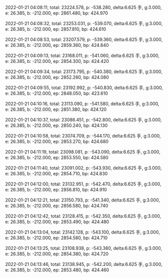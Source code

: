 2022-01-21 04:08:11, total: 23224.578, p: -538.280, delta:6.625 手, g:3.000, e: 26.385, b: -212.000, ep: 2861.480, bp: 424.970

2022-01-21 04:08:32, total: 23253.031, p: -539.070, delta:6.625 手, g:3.000, e: 26.385, b: -212.000, ep: 2857.810, bp: 424.610

2022-01-21 04:08:53, total: 23207.579, p: -539.360, delta:6.625 手, g:3.000, e: 26.385, b: -212.000, ep: 2859.360, bp: 424.840

2022-01-21 04:09:13, total: 23168.011, p: -541.060, delta:6.625 手, g:3.000, e: 26.385, b: -212.000, ep: 2854.300, bp: 424.420

2022-01-21 04:09:34, total: 23173.795, p: -540.380, delta:6.625 手, g:3.000, e: 26.385, b: -212.000, ep: 2852.260, bp: 424.080

2022-01-21 04:09:55, total: 23192.992, p: -540.830, delta:6.625 手, g:3.000, e: 26.385, b: -212.000, ep: 2848.050, bp: 423.610

2022-01-21 04:10:16, total: 23113.090, p: -541.580, delta:6.625 手, g:3.000, e: 26.385, b: -212.000, ep: 2851.380, bp: 424.120

2022-01-21 04:10:37, total: 23086.451, p: -542.800, delta:6.625 手, g:3.000, e: 26.385, b: -212.000, ep: 2850.240, bp: 424.130

2022-01-21 04:10:58, total: 23074.709, p: -544.170, delta:6.625 手, g:3.000, e: 26.385, b: -212.000, ep: 2853.270, bp: 424.680

2022-01-21 04:11:19, total: 23098.081, p: -543.090, delta:6.625 手, g:3.000, e: 26.385, b: -212.000, ep: 2853.550, bp: 424.580

2022-01-21 04:11:40, total: 23091.002, p: -543.930, delta:6.625 手, g:3.000, e: 26.385, b: -212.000, ep: 2854.710, bp: 424.830

2022-01-21 04:12:00, total: 23132.951, p: -542.470, delta:6.625 手, g:3.000, e: 26.385, b: -212.000, ep: 2856.810, bp: 424.910

2022-01-21 04:12:21, total: 23150.793, p: -541.340, delta:6.625 手, g:3.000, e: 26.385, b: -212.000, ep: 2856.580, bp: 424.740

2022-01-21 04:12:42, total: 23128.415, p: -542.350, delta:6.625 手, g:3.000, e: 26.385, b: -212.000, ep: 2853.490, bp: 424.480

2022-01-21 04:13:04, total: 23142.128, p: -543.100, delta:6.625 手, g:3.000, e: 26.385, b: -212.000, ep: 2854.580, bp: 424.710

2022-01-21 04:13:25, total: 23108.938, p: -543.380, delta:6.625 手, g:3.000, e: 26.385, b: -212.000, ep: 2854.380, bp: 424.720

2022-01-21 04:13:46, total: 23138.945, p: -542.200, delta:6.625 手, g:3.000, e: 26.385, b: -212.000, ep: 2853.480, bp: 424.460